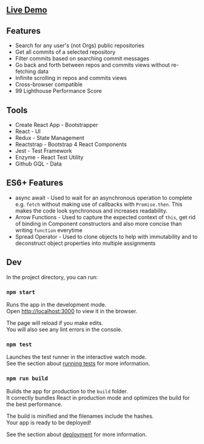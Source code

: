 ## [Live Demo](http://festive-waste.surge.sh/)

## Features
- Search for any user's (not Orgs) public repositories
- Get all commits of a selected repository
- Filter commits based on searching commit messages
- Go back and forth between repos and commits views without re-fetching data
- Infinite scrolling in repos and commits views
- Cross-browser compatible
- 99 Lighthouse Performance Score

## Tools
- Create React App - Bootstrapper
- React - UI
- Redux - State Management
- Reactstrap - Bootstrap 4 React Components
- Jest - Test Framework
- Enzyme - React Test Utility
- Github GQL - Data

## ES6+ Features
- async await - Used to wait for an asynchronous operation to complete e.g. `fetch` without making use of callbacks with `Promise.then`. This makes the code look synchronous and increases readability.
- Arrow Functions - Used to capture the expected context of `this`, get rid of binding in Component constructors and also more concise than writing `function` everytime
- Spread Operator - Used to clone objects to help with immutability and to deconstruct object properties into multiple assignments

## Dev

In the project directory, you can run:

### `npm start`

Runs the app in the development mode.<br>
Open [http://localhost:3000](http://localhost:3000) to view it in the browser.

The page will reload if you make edits.<br>
You will also see any lint errors in the console.

### `npm test`

Launches the test runner in the interactive watch mode.<br>
See the section about [running tests](https://facebook.github.io/create-react-app/docs/running-tests) for more information.

### `npm run build`

Builds the app for production to the `build` folder.<br>
It correctly bundles React in production mode and optimizes the build for the best performance.

The build is minified and the filenames include the hashes.<br>
Your app is ready to be deployed!

See the section about [deployment](https://facebook.github.io/create-react-app/docs/deployment) for more information.

